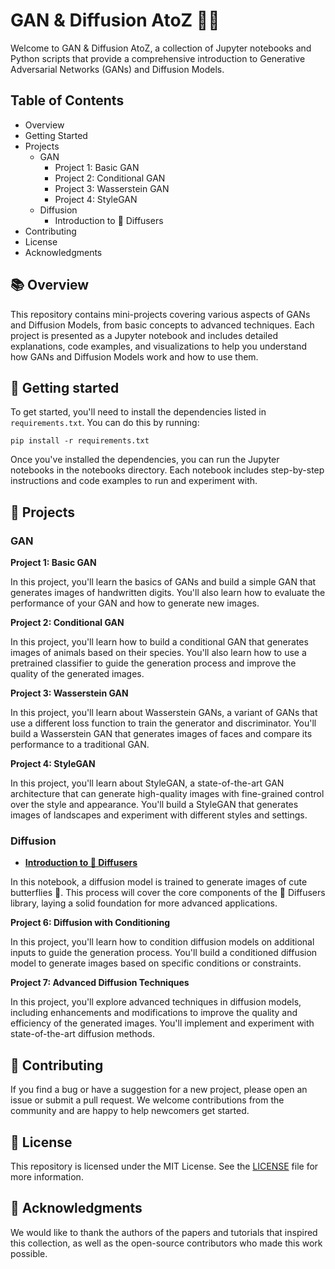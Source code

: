 # GAN & Diffusion AtoZ 🎨🤖

Welcome to GAN & Diffusion AtoZ, a collection of Jupyter notebooks and Python scripts that provide a comprehensive introduction to Generative Adversarial Networks (GANs) and Diffusion Models.

## Table of Contents

- Overview
- Getting Started
- Projects
    - GAN
        - Project 1: Basic GAN
        - Project 2: Conditional GAN
        - Project 3: Wasserstein GAN
        - Project 4: StyleGAN
    - Diffusion
        - Introduction to 🤗 Diffusers
- Contributing
- License
- Acknowledgments

## 📚 Overview

This repository contains mini-projects covering various aspects of GANs and Diffusion Models, from basic concepts to advanced techniques. Each project is presented as a Jupyter notebook and includes detailed explanations, code examples, and visualizations to help you understand how GANs and Diffusion Models work and how to use them.

## 🚀 Getting started

To get started, you'll need to install the dependencies listed in `requirements.txt`. You can do this by running:

```pip install -r requirements.txt```

Once you've installed the dependencies, you can run the Jupyter notebooks in the notebooks directory. Each notebook includes step-by-step instructions and code examples to run and experiment with.

## 📝 Projects

### GAN

**Project 1: Basic GAN**

In this project, you'll learn the basics of GANs and build a simple GAN that generates images of handwritten digits. You'll also learn how to evaluate the performance of your GAN and how to generate new images.

**Project 2: Conditional GAN**

In this project, you'll learn how to build a conditional GAN that generates images of animals based on their species. You'll also learn how to use a pretrained classifier to guide the generation process and improve the quality of the generated images.

**Project 3: Wasserstein GAN**

In this project, you'll learn about Wasserstein GANs, a variant of GANs that use a different loss function to train the generator and discriminator. You'll build a Wasserstein GAN that generates images of faces and compare its performance to a traditional GAN.

**Project 4: StyleGAN**

In this project, you'll learn about StyleGAN, a state-of-the-art GAN architecture that can generate high-quality images with fine-grained control over the style and appearance. You'll build a StyleGAN that generates images of landscapes and experiment with different styles and settings.

### Diffusion

* [**Introduction to 🤗 Diffusers**](notebooks/introduction_to_diffusers.ipynb)
  
In this notebook, a diffusion model is trained to generate images of cute butterflies 🦋. This process will cover the core components of the 🤗 Diffusers library, laying a solid foundation for more advanced applications.[]()

**Project 6: Diffusion with Conditioning**

In this project, you'll learn how to condition diffusion models on additional inputs to guide the generation process. You'll build a conditioned diffusion model to generate images based on specific conditions or constraints.

**Project 7: Advanced Diffusion Techniques**

In this project, you'll explore advanced techniques in diffusion models, including enhancements and modifications to improve the quality and efficiency of the generated images. You'll implement and experiment with state-of-the-art diffusion methods.

## 📝 Contributing

If you find a bug or have a suggestion for a new project, please open an issue or submit a pull request. We welcome contributions from the community and are happy to help newcomers get started.

## 📄 License

This repository is licensed under the MIT License. See the [LICENSE]() file for more information.

## 🙏 Acknowledgments

We would like to thank the authors of the papers and tutorials that inspired this collection, as well as the open-source contributors who made this work possible.
